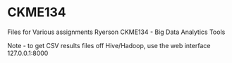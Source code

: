 # CKME134
Files for Various assignments Ryerson CKME134 - Big Data Analytics Tools

Note - to get CSV results files off Hive/Hadoop, use the web interface
127.0.0.1:8000
